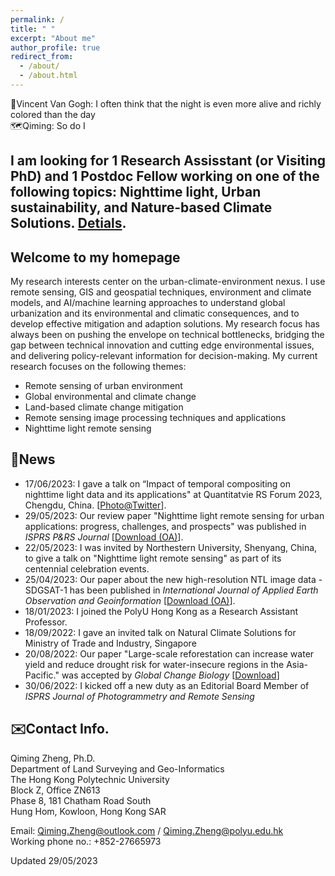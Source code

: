 ```yaml
---
permalink: /
title: " "
excerpt: "About me"
author_profile: true
redirect_from: 
  - /about/
  - /about.html
---  
```


🎨Vincent Van Gogh: I often think that the night is even more alive and richly colored than the day   
🗺️Qiming: So do I

## I am looking for 1 Research Assisstant (or Visiting PhD) and 1 Postdoc Fellow working on one of the following topics: Nighttime light, Urban sustainability, and Nature-based Climate Solutions. [Detials](https://qmzheng09work.github.io/opportunities/).
 

## Welcome to my homepage ##
My research interests center on the urban-climate-environment nexus. I use remote sensing, GIS and geospatial techniques, environment and climate models, and AI/machine learning approaches to understand global urbanization and its environmental and climatic consequences, and to develop effective mitigation and adaption solutions. My research focus has always been on pushing the envelope on technical bottlenecks, bridging the gap between technical innovation and cutting edge environmental issues, and delivering policy-relevant information for decision-making. My current research focuses on the following themes:
* Remote sensing of urban environment
* Global environmental and climate change
* Land-based climate change mitigation
* Remote sensing image processing techniques and applications
* Nighttime light remote sensing

## 📰News ##   
* 17/06/2023: I gave a talk on “Impact of temporal compositing on nighttime light data and its applications" at Quantitatvie RS Forum 2023, Chengdu, China. [[Photo@Twitter](https://twitter.com/QimingZheng2/status/1670058400305086464)].
* 29/05/2023: Our review paper "Nighttime light remote sensing for urban applications: progress, challenges, and prospects" was published in *ISPRS P&RS Journal* [[Download (OA)](https://www.sciencedirect.com/science/article/pii/S0924271623001521)].
* 22/05/2023: I was invited by Northestern University, Shenyang, China, to give a talk on "Nighttime light remote sensing" as part of its centennial celebration events.
* 25/04/2023: Our paper about the new high-resolution NTL image data - SDGSAT-1 has been published in *International Journal of Applied Earth Observation and Geoinformation* [[Download (OA)](https://www.sciencedirect.com/science/article/pii/S1569843223001358?via%3Dihub)].
* 18/01/2023: I joined the PolyU Hong Kong as a Research Assistant Professor.
* 18/09/2022: I gave an invited talk on Natural Climate Solutions for Ministry of Trade and Industry, Singapore
* 20/08/2022: Our paper "Large-scale reforestation can increase water yield and reduce drought risk for water-insecure regions in the Asia-Pacific." was accepted by *Global Change Biology* [[Download](https://github.com/qmzheng09work/qmzheng09work.github.io/raw/master/_publications/GCB_Teo_2022.pdf)]
* 30/06/2022: I kicked off a new duty as an Editorial Board Member of *ISPRS Journal of Photogrammetry and Remote Sensing*

## ✉️Contact Info. ##
Qiming Zheng, Ph.D.   
Department of Land Surveying and Geo-Informatics   
The Hong Kong Polytechnic University   
Block Z, Office ZN613   
Phase 8, 181 Chatham Road South   
Hung Hom, Kowloon, Hong Kong SAR   

Email: Qiming.Zheng@outlook.com / Qiming.Zheng@polyu.edu.hk    
Working phone no.: +852-27665973

Updated 29/05/2023
